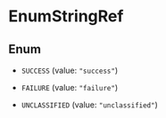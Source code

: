 

# EnumStringRef

## Enum


* `SUCCESS` (value: `"success"`)

* `FAILURE` (value: `"failure"`)

* `UNCLASSIFIED` (value: `"unclassified"`)



